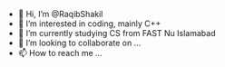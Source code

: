 - 👋 Hi, I’m @RaqibShakil
- 👀 I’m interested in coding, mainly C++ 
- 🌱 I’m currently studying CS from FAST Nu Islamabad
- 💞️ I’m looking to collaborate on ...
- 📫 How to reach me ... 

<!---
RaqibShakil/RaqibShakil is a ✨ special ✨ repository because its `README.md` (this file) appears on your GitHub profile.
You can click the Preview link to take a look at your changes.
--->
